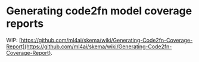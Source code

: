 # Generating code2fn model coverage reports
WIP: [https://github.com/ml4ai/skema/wiki/Generating-Code2fn-Coverage-Report](https://github.com/ml4ai/skema/wiki/Generating-Code2fn-Coverage-Report).
